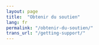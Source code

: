 ```yaml
---
layout: page
title:  "Obtenir du soutien"
lang: fr
permalink: "/obtenir-du-soutien/"
trans_url: "/getting-support/"
---
```

